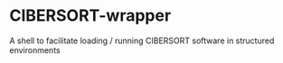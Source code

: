# CIBERSORT-wrapper
A shell to facilitate loading / running CIBERSORT software in structured environments

